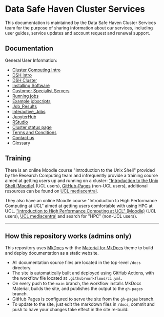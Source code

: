 # Data Safe Haven Cluster Services

This documentation is maintained by the Data Safe Haven Cluster Services team for the purpose of sharing information about our services, including user guides, service updates and account request and renewal support.

## Documentation

General User Information:

- [Cluster Computing Intro](mkdocs-project-dir/docs/Cluster_Computing.md)
- [DSH Intro](mkdocs-project-dir/docs/DSH_Intro.md)
- [DSH Cluster](mkdocs-project-dir/docs/DSH_Cluster.md)
- [Installing Software](mkdocs-project-dir/docs/Installing_Software.md)
- [Customer Specialist Servers](mkdocs-project-dir/docs/Customer_Specialist_Servers.md)
- [Running jobs](mkdocs-project-dir/docs/Running_jobs.md)
- [Example jobscripts](mkdocs-project-dir/docs/Example_Jobscripts.md)
- [Job_Results](mkdocs-project-dir/docs/Job_Results.md)
- [Interactive_Jobs](mkdocs-project-dir/docs/Interactive_Jobs.md)
- [JupyterHub](mkdocs-project-dir/docs/JupyterHub.md)
- [RStudio](mkdocs-project-dir/docs/RStudio.md)
- [Cluster status page](mkdocs-project-dir/docs/Cluster_status_page.md)
- [Terms and Conditions](mkdocs-project-dir/docs/Terms_and_Conditions.md)
- [Contact us](mkdocs-project-dir/docs/Contact_Us.md)
- [Glossary](mkdocs-project-dir/docs/Glossary.md)

## Training

There is an online Moodle course "Introduction to the Unix Shell" provided by the Research Computing team and
infrequently provide a training course aimed at getting users up and running on a cluster: ["Introduction to the Unix Shell (Moodle)](https://moodle.ucl.ac.uk/course/view.php?id=12953) (UCL users), [GitHub-Pages](http://rits.github-pages.ucl.ac.uk/intro-unix-shell/index.html) (non-UCL users), additional resources can be found on [UCL mediacentral](https://mediacentral.ucl.ac.uk).

They also have an online Moodle course "Introduction to High Performance Computing at UCL" aimed at 
getting users comfortable with using HPC at UCL. ["Introduction to High Performance Computing at UCL" (Moodle)](https://moodle.ucl.ac.uk/course/view.php?id=33216) 
(UCL users), [UCL mediacentral](https://mediacentral.ucl.ac.uk) and search for "HPC" (non-UCL users). 

-----

## How this repository works (admins only)

This repository uses [MkDocs](https://www.mkdocs.org/) with the [Material for MkDocs](https://squidfunk.github.io/mkdocs-material/) theme to build and deploy documentation as a static website.

- All documentation source files are located in the top-level `/docs` directory.
- The site is automatically built and deployed using GitHub Actions, with the workflow file located at `.github/workflows/ci.yml`.
- On every push to the `main` branch, the workflow installs MkDocs Material, builds the site, and publishes the output to the `gh-pages` branch.
- GitHub Pages is configured to serve the site from the `gh-pages` branch.
- To update to the site, just edit the markdown files in `/docs`, commit and push to have your changes take effect in the site re-build.


